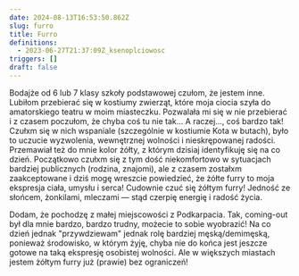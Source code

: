 ```yaml
---
date: 2024-08-13T16:53:50.862Z
slug: furro
title: Furro
definitions:
  - 2023-06-27T21:37:09Z_ksenoplciowosc
triggers: []
draft: false
---
```

Bodajże od 6 lub 7 klasy szkoły podstawowej czułom, że jestem inne. Lubiłom przebierać się w kostiumy zwierząt, które moja ciocia szyła do amatorskiego teatru w moim miasteczku. Pozwalała mi się w nie przebierać i z czasem poczułom, że chyba coś tu nie tak... A raczej..., coś bardzo tak! Czułxm się w nich wspaniale (szczególnie w kostiumie Kota w butach), było to uczucie wyzwolenia, wewnętrznej wolności i nieskrępowanej radości. Przemawiał też do mnie kolor żółty, z którym dzisiaj identyfikuję się na co dzień. Początkowo czułxm się z tym dość niekomfortowo w sytuacjach bardziej publicznych (rodzina, znajomi), ale z czasem zostałxm zaakceptowane i dziś mogę wreszcie powiedzieć, że żółte furry to moja ekspresja ciała, umysłu i serca! Cudownie czuć się żółtym furry! Jedność ze słońcem, żonkilami, mleczami — stąd czerpię energię i radość życia. 



Dodam, że pochodzę z małej miejscowości z Podkarpacia. Tak, coming-out był dla mnie bardzo, bardzo trudny, możecie to sobie wyobrazić! Na co dzień jednak "przywdziewam" jednak rolę bardziej męską/demimęską, ponieważ środowisko, w którym żyję, chyba nie do końca jest jeszcze gotowe na taką ekspresję osobistej wolności. Ale w większych miastach jestem żółtym furry już (prawie) bez ograniczeń!
